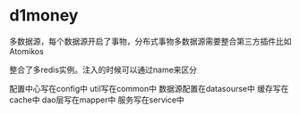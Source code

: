 # d1money

多数据源，每个数据源开启了事物，分布式事物多数据源需要整合第三方插件比如 Atomikos

整合了多redis实例。注入的时候可以通过name来区分

配置中心写在config中   util写在common中  数据源配置在datasourse中  缓存写在cache中  dao层写在mapper中  服务写在service中






